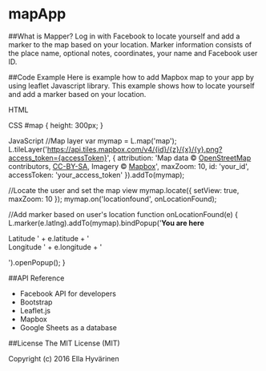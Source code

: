 # mapApp

##What is Mapper?
Log in with Facebook to locate yourself and add a marker to the map based on your location. Marker information consists of the place name, optional notes, coordinates, your name and Facebook user ID.

##Code Example
Here is example how to add Mapbox map to your app by using leaflet Javascript library. This example shows how to locate yourself and add a marker based on your location.

HTML
<div id="map"></div>

CSS
#map {
	height: 300px;
}

JavaScript
//Map layer
var mymap = L.map('map');
L.tileLayer('https://api.tiles.mapbox.com/v4/{id}/{z}/{x}/{y}.png?access_token={accessToken}', {
    attribution: 'Map data &copy; <a href="http://openstreetmap.org">OpenStreetMap</a> contributors, <a href="http://creativecommons.org/licenses/by-sa/2.0/">CC-BY-SA</a>, Imagery © <a href="http://mapbox.com">Mapbox</a>',
    maxZoom: 10,
    id: 'your_id',
    accessToken: 'your_access_token'
}).addTo(mymap);

//Locate the user and set the map view
mymap.locate({
    setView: true,
    maxZoom: 10
});
mymap.on('locationfound', onLocationFound);

//Add marker based on user's location
function onLocationFound(e) {
    L.marker(e.latlng).addTo(mymap).bindPopup('<b>You are here</b><p>Latitude ' + e.latitude + '<br>Longitude ' + e.longitude + '</p>').openPopup();
}

##API Reference
- Facebook API for developers
- Bootstrap
- Leaflet.js
- Mapbox
- Google Sheets as a database

##License
The MIT License (MIT)

Copyright (c) 2016 Ella Hyvärinen
